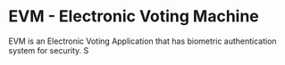 # EVM - Electronic Voting Machine 

EVM is an Electronic Voting Application that has biometric authentication system for security. S